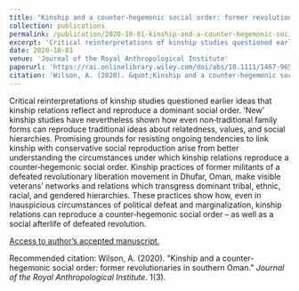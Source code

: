 ```yaml
---
title: "Kinship and a counter-hegemonic social order: former revolutionaries in southern Oman"
collection: publications
permalink: /publication/2020-10-01-kinship-and-a-counter-hegemonic-social-order
excerpt: 'Critical reinterpretations of kinship studies questioned earlier ideas that kinship relations reflect and reproduce a dominant social order. ‘New’ kinship studies have nevertheless shown...'
date: 2020-10-01
venue: 'Journal of the Royal Anthropological Institute'
paperurl: 'https://rai.onlinelibrary.wiley.com/doi/abs/10.1111/1467-9655.13249?af=R'
citation: 'Wilson, A. (2020). &quot;Kinship and a counter-hegemonic social order: former revolutionaries in southern Oman.&quot; <i>Journal of the Royal Anthropological Institute</i>. 1(3).'
---
```

Critical reinterpretations of kinship studies questioned earlier ideas that kinship relations reflect and reproduce a dominant social order. ‘New’ kinship studies have nevertheless shown how even non‐traditional family forms can reproduce traditional ideas about relatedness, values, and social hierarchies. Promising grounds for resisting ongoing tendencies to link kinship with conservative social reproduction arise from better understanding the circumstances under which kinship relations reproduce a counter‐hegemonic social order. Kinship practices of former militants of a defeated revolutionary liberation movement in Dhufar, Oman, make visible veterans’ networks and relations which transgress dominant tribal, ethnic, racial, and gendered hierarchies. These practices show how, even in inauspicious circumstances of political defeat and marginalization, kinship relations can reproduce a counter‐hegemonic social order – as well as a social afterlife of defeated revolution.

[Access to author’s accepted manuscript.](https://sro.sussex.ac.uk/id/eprint/89983/)

Recommended citation: Wilson, A. (2020). "Kinship and a counter-hegemonic social order: former revolutionaries in southern Oman." <i>Journal of the Royal Anthropological Institute</i>. 1(3).